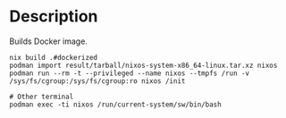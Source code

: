 # Description

Builds Docker image.

```shell
nix build .#dockerized
podman import result/tarball/nixos-system-x86_64-linux.tar.xz nixos
podman run --rm -t --privileged --name nixos --tmpfs /run -v /sys/fs/cgroup:/sys/fs/cgroup:ro nixos /init

# Other terminal
podman exec -ti nixos /run/current-system/sw/bin/bash
```
